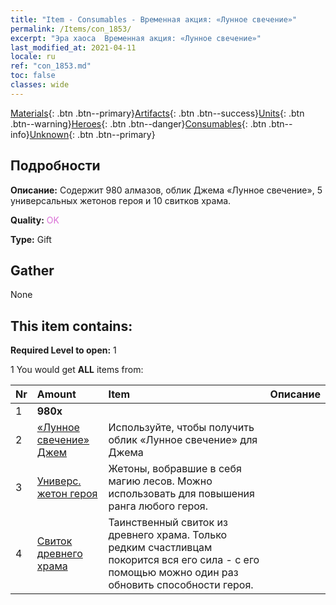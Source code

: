 ```yaml
---
title: "Item - Consumables - Временная акция: «Лунное свечение»"
permalink: /Items/con_1853/
excerpt: "Эра хаоса  Временная акция: «Лунное свечение»"
last_modified_at: 2021-04-11
locale: ru
ref: "con_1853.md"
toc: false
classes: wide
---
```

 [Materials](/ru/Items/){: .btn .btn--primary}[Artifacts](/ru/Items/Artifacts/){: .btn .btn--success}[Units](/ru/Items/Units/){: .btn .btn--warning}[Heroes](/ru/Items/Heroes/){: .btn .btn--danger}[Consumables](/ru/Items/Consumables/){: .btn .btn--info}[Unknown](/ru/Items/Unknown/){: .btn .btn--primary}

## Подробности
 **Описание:** Содержит 980 алмазов, облик Джема «Лунное свечение», 5 универсальных жетонов героя и 10 свитков храма.

 **Quality:** <span style="color: #DA70D6">OK</span>

 **Type:** Gift

## Gather

  None

## This item contains:

 **Required Level to open:** 1

 1 You would get **ALL** items  from:

  | Nr | Amount |     Item    | Описание |
  |:---|:-------|:------------|:-----------:|
  | 1 |  **980x** | <i class="fas fa-gem"/> |  | 
  | 2 | [«Лунное свечение» Джем](/ru/Items/con_1048/) | Используйте, чтобы получить облик «Лунное свечение» для Джема | 
  | 3 | [Универс. жетон героя](/ru/Items/her_358/) | Жетоны, вобравшие в себя магию лесов. Можно использовать для повышения ранга любого героя. | 
  | 4 | [Свиток древнего храма](/ru/Items/con_697/) | Таинственный свиток из древнего храма. Только редким счастливцам покорится вся его сила - с его помощью можно один раз обновить способности героя. | 
